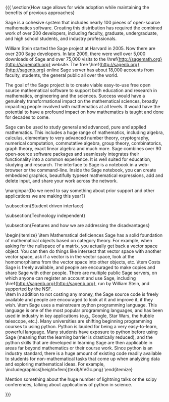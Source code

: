 {{{
\section{How sage allows for wide adoption while maintaining the benefits of previous approaches}

Sage is a cohesive system that includes nearly 100 pieces of
open-source mathematics software.  Creating this distribution has
required the combined work of over 200 developers, including faculty,
graduate, undergraduate, and high school students, and industry
professionals.

William Stein started the Sage project at Harvard in 2005.  Now there are over 200 Sage developers.  In late 2009, there were well over 5,000 downloads of Sage and over 75,000 visits to the \href{http://sagemath.org}{http://sagemath.org} website.  The free \href{http://sagenb.org}{http://sagenb.org} online Sage server has about 18,000 accounts from faculty, students, the general public all over the world.

The goal of the Sage project is to create viable easy-to-use free open
source mathematical software to support both education and research in
mathematics, engineering and the sciences.  Success would have a
genuinely transformational impact on the mathematical sciences,
broadly impacting people involved with mathematics at all levels.  It
would have the potential to have a profound impact on how mathematics
is taught and done for decades to come.

Sage can be used to study general and advanced, pure and applied
mathematics. This includes a huge range of mathematics, including
algebra, calculus, elementary to very advanced number theory,
cryptography, numerical computation, commutative algebra, group
theory, combinatorics, graph theory, exact linear algebra and much
more.  Sage combines over 90 open-source software packages and
seamlessly integrates their functionality into a common experience. It
is well suited for education, studying and research.  The interface to
Sage is a notebook in a web-browser or the command-line.  Inside the
Sage notebook, you can create embedded graphics, beautifully typeset
mathematical expressions, add and delete input, and share your work
across the network.

\marginpar{Do we need to say something about prior support and other applications we are making this year?}


\subsection{Student driven interface}


\subsection{Technology independent}


\subsection{Features and how we are addressing the disadvantages}

\begin{itemize}
\item  Mathematical deficiences  Sage has a solid foundation of mathematical objects based on category theory.  For example, when asking for the nullspace of a matrix, you actually get back a vector space object.  You can then do things like intersect that vector space with another vector space, ask if a vector is in the vector space, look at the homomorphisms from the vector space into other objects, etc.
\item  Costs  Sage is freely available, and people are encouraged to make copies and share Sage with other people.  There are multiple public Sage servers, on which anyone can register an account and use Sage, including \href{http://sagenb.org}{http://sagenb.org}, run by William Stein, and supported by the NSF.  
\item  In addition to not costing any money, the Sage source code is freely available and people are encouraged to look at it and improve it, if they wish.
\item  Sage uses a mainstream python programming language.  This language is one of the most popular programming languages, and has been used in industry in key applications (e.g., Google, Star Wars, the hubble telescope, etc.).  Many universities are shifting beginning programming courses to using python.  Python is lauded for being a very easy-to-learn, powerful language.  Many students have exposure to python before using Sage (meaning that the learning barrier is drastically reduced), and the python skills that are developed in learning Sage are then applicable in areas far beyond mathematics or their course work.  Since python is an industry standard, there is a huge amount of existing code readily available to students for non-mathematical tasks that come up when analyzing data and exploring mathematical ideas.  For example, \includegraphics[height=1em]{texitjAlVGc.png}
\end{itemize}



Mention something about the huge number of lightning talks or the scipy conferences, talking about applications of python in science.

}}}
